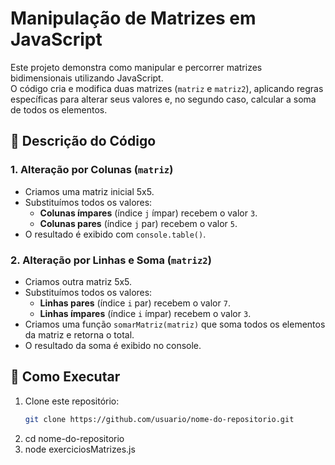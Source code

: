 # Manipulação de Matrizes em JavaScript

Este projeto demonstra como manipular e percorrer matrizes bidimensionais utilizando JavaScript.  
O código cria e modifica duas matrizes (`matriz` e `matriz2`), aplicando regras específicas para alterar seus valores e, no segundo caso, calcular a soma de todos os elementos.

## 📜 Descrição do Código

### 1. Alteração por Colunas (`matriz`)
- Criamos uma matriz inicial 5x5.
- Substituímos todos os valores:
  - **Colunas ímpares** (índice `j` ímpar) recebem o valor `3`.
  - **Colunas pares** (índice `j` par) recebem o valor `5`.
- O resultado é exibido com `console.table()`.

### 2. Alteração por Linhas e Soma (`matriz2`)
- Criamos outra matriz 5x5.
- Substituímos todos os valores:
  - **Linhas pares** (índice `i` par) recebem o valor `7`.
  - **Linhas ímpares** (índice `i` ímpar) recebem o valor `3`.
- Criamos uma função `somarMatriz(matriz)` que soma todos os elementos da matriz e retorna o total.
- O resultado da soma é exibido no console.

## 🚀 Como Executar
1. Clone este repositório:
   ```bash
   git clone https://github.com/usuario/nome-do-repositorio.git
2. cd nome-do-repositorio
3. node exerciciosMatrizes.js
